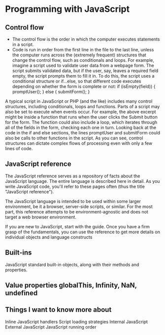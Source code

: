 # **Programming with JavaScript**
## **Control flow**
- The control flow is the order in which the computer executes statements in a script.
- Code is run in order from the first line in the file to the last line, unless the computer runs across the (extremely frequent) structures that change the control flow, such as conditionals and loops.
For example, imagine a script used to validate user data from a webpage form. The script submits validated data, but if the user, say, leaves a required field empty, the script prompts them to fill it in. To do this, the script uses a conditional structure or if...else, so that different code executes depending on whether the form is complete or not:
if (isEmpty(field)) {
  promptUser();
} else {
  submitForm();
}

A typical script in JavaScript or PHP (and the like) includes many control structures, including conditionals, loops and functions. Parts of a script may also be set to execute when events occur.
For example, the above excerpt might be inside a function that runs when the user clicks the Submit button for the form. The function could also include a loop, which iterates through all of the fields in the form, checking each one in turn. Looking back at the code in the if and else sections, the lines promptUser and submitForm could also be calls to other functions in the script. As you can see, control structures can dictate complex flows of processing even with only a few lines of code.

## **JavaScript reference**
The JavaScript reference serves as a repository of facts about the JavaScript language. The entire language is described here in detail. As you write JavaScript code, you'll refer to these pages often (thus the title "JavaScript reference").

The JavaScript language is intended to be used within some larger environment, be it a browser, server-side scripts, or similar. For the most part, this reference attempts to be environment-agnostic and does not target a web browser environment.

If you are new to JavaScript, start with the guide. Once you have a firm grasp of the fundamentals, you can use the reference to get more details on individual objects and language constructs

## **Built-ins** 
JavaScript standard built-in objects, along with their methods and properties.

## **Value properties**  globalThis, Infinity, NaN, undefined

## Things I want to know more about
Inline JavaScript handlers
Script loading strategies
Internal JavaScript
External JavaScript
JavaScript running order





